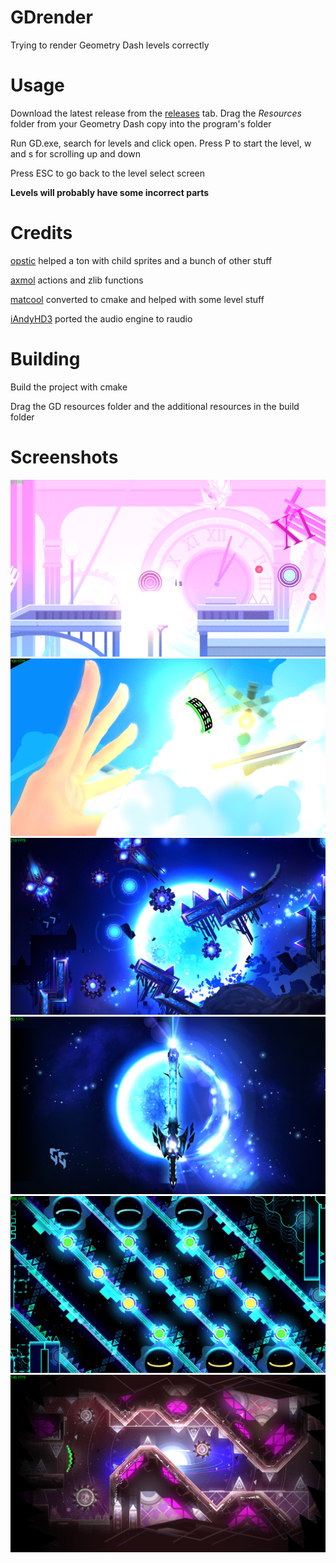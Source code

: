 # GDrender
Trying to render Geometry Dash levels correctly

# Usage
Download the latest release from the [releases](https://github.com/maxnut/gdrender/releases/latest) tab. Drag the _Resources_ folder from your Geometry Dash copy into the program's folder

Run GD.exe, search for levels and click open. Press P to start the level, w and s for scrolling up and down

Press ESC to go back to the level select screen

__Levels will probably have some incorrect parts__

# Credits

[opstic](https://github.com/opstic/gdclone) helped a ton with child sprites and a bunch of other stuff

[axmol](https://github.com/axmolengine/axmol) actions and zlib functions

[matcool](https://github.com/matcool) converted to cmake and helped with some level stuff

[iAndyHD3](https://github.com/iAndyHD3) ported the audio engine to raudio

# Building

Build the project with cmake

Drag the GD resources folder and the additional resources in the build folder

# Screenshots

![ss1](/images/ss1.png)
![ss2](/images/ss2.png)
![ss3](/images/ss3.png)
![ss4](/images/ss4.png)
![ss5](/images/ss5.png)
![ss6](/images/ss6.png)